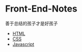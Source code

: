 # Front-End-Notes
善于总结的孩子才是好孩子
* [HTML](/HTML/html.md)
* [CSS](/CSS/css.md)
* [Javascript](/Javascript/Javascript.md)
